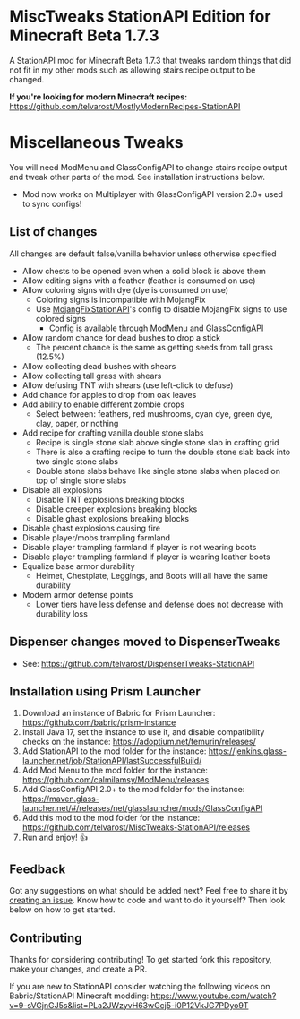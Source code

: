 # MiscTweaks StationAPI Edition for Minecraft Beta 1.7.3

A StationAPI mod for Minecraft Beta 1.7.3 that tweaks random things that did not fit in my other mods such as allowing stairs recipe output to be changed.

**If you're looking for modern Minecraft recipes:** https://github.com/telvarost/MostlyModernRecipes-StationAPI

# Miscellaneous Tweaks

You will need ModMenu and GlassConfigAPI to change stairs recipe output and tweak other parts of the mod. See installation instructions below.
* Mod now works on Multiplayer with GlassConfigAPI version 2.0+ used to sync configs!

## List of changes

All changes are default false/vanilla behavior unless otherwise specified
* Allow chests to be opened even when a solid block is above them
* Allow editing signs with a feather (feather is consumed on use)
* Allow coloring signs with dye (dye is consumed on use)
  * Coloring signs is incompatible with MojangFix
  * Use [MojangFixStationAPI](https://modrinth.com/mod/misctweaks-stationapi)'s config to disable MojangFix signs to use colored signs
    * Config is available through [ModMenu](https://modrinth.com/mod/modmenu-beta) and [GlassConfigAPI](https://modrinth.com/mod/glass-config-api)
* Allow random chance for dead bushes to drop a stick
  * The percent chance is the same as getting seeds from tall grass (12.5%)
* Allow collecting dead bushes with shears
* Allow collecting tall grass with shears
* Allow defusing TNT with shears (use left-click to defuse)
* Add chance for apples to drop from oak leaves
* Add ability to enable different zombie drops
  * Select between: feathers, red mushrooms, cyan dye, green dye, clay, paper, or nothing
* Add recipe for crafting vanilla double stone slabs
  * Recipe is single stone slab above single stone slab in crafting grid
  * There is also a crafting recipe to turn the double stone slab back into two single stone slabs
  * Double stone slabs behave like single stone slabs when placed on top of single stone slabs
* Disable all explosions
  * Disable TNT explosions breaking blocks
  * Disable creeper explosions breaking blocks
  * Disable ghast explosions breaking blocks
* Disable ghast explosions causing fire
* Disable player/mobs trampling farmland
* Disable player trampling farmland if player is not wearing boots
* Disable player trampling farmland if player is wearing leather boots
* Equalize base armor durability
  * Helmet, Chestplate, Leggings, and Boots will all have the same durability
* Modern armor defense points
  * Lower tiers have less defense and defense does not decrease with durability loss

## Dispenser changes moved to DispenserTweaks
* See: https://github.com/telvarost/DispenserTweaks-StationAPI

## Installation using Prism Launcher

1. Download an instance of Babric for Prism Launcher: https://github.com/babric/prism-instance
2. Install Java 17, set the instance to use it, and disable compatibility checks on the instance: https://adoptium.net/temurin/releases/
3. Add StationAPI to the mod folder for the instance: https://jenkins.glass-launcher.net/job/StationAPI/lastSuccessfulBuild/
4. Add Mod Menu to the mod folder for the instance: https://github.com/calmilamsy/ModMenu/releases
5. Add GlassConfigAPI 2.0+ to the mod folder for the instance: https://maven.glass-launcher.net/#/releases/net/glasslauncher/mods/GlassConfigAPI
6. Add this mod to the mod folder for the instance: https://github.com/telvarost/MiscTweaks-StationAPI/releases
7. Run and enjoy! 👍

## Feedback

Got any suggestions on what should be added next? Feel free to share it by [creating an issue](https://github.com/telvarost/MiscTweaks-StationAPI/issues/new). Know how to code and want to do it yourself? Then look below on how to get started.

## Contributing

Thanks for considering contributing! To get started fork this repository, make your changes, and create a PR. 

If you are new to StationAPI consider watching the following videos on Babric/StationAPI Minecraft modding: https://www.youtube.com/watch?v=9-sVGjnGJ5s&list=PLa2JWzyvH63wGcj5-i0P12VkJG7PDyo9T
